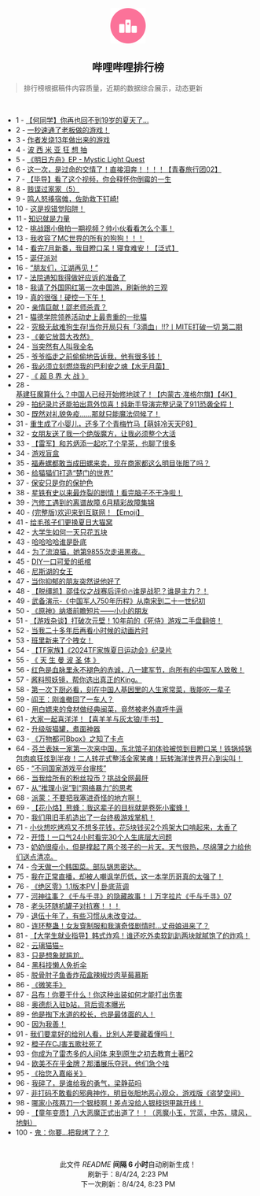 <div align="center">
    <img src="./assets/icon_rank.png" alt="logo" />
    <h2>哔哩哔哩排行榜</h>
</div>

> 排行榜根据稿件内容质量，近期的数据综合展示，动态更新

<br />

<ul><li><span>1 - <a href=https://www.bilibili.com/BV15b42177rL>【何同学】你再也回不到19岁的夏天了...</a></span></li><li><span>2 - <a href=https://www.bilibili.com/BV15H4y1c7Ud>一秒速通了老板做的游戏！</a></span></li><li><span>3 - <a href=https://www.bilibili.com/BV13i421a7nT>作者发烧13年做出来的游戏</a></span></li><li><span>4 - <a href=https://www.bilibili.com/BV1aTvieqEfw>波 西 米 亚 狂 想 抽</a></span></li><li><span>5 - <a href=https://www.bilibili.com/BV1Ky411q7QC>《明日方舟》EP - Mystic Light Quest</a></span></li><li><span>6 - <a href=https://www.bilibili.com/BV1pE421w72y>这一次，是过命的交情了！直接泪奔！！！！【青春旅行团02】</a></span></li><li><span>7 - <a href=https://www.bilibili.com/BV1PE421w7jL>【毕导】看了这个视频，你会释怀你倒霉的一生</a></span></li><li><span>8 - <a href=https://www.bilibili.com/BV1gU411S7pu>贱谍过家家（5）</a></span></li><li><span>9 - <a href=https://www.bilibili.com/BV1oT42167w8>鸣人怒揍宿傩，佐助救下钉崎!</a></span></li><li><span>10 - <a href=https://www.bilibili.com/BV1yr421M7Gn>这是视错觉陷阱！</a></span></li><li><span>11 - <a href=https://www.bilibili.com/BV1qy411e7r8>知识就是力量</a></span></li><li><span>12 - <a href=https://www.bilibili.com/BV1tH4y1c7mk>挑战跟小傲拍一期视频？帅小伙看看怎么个事！</a></span></li><li><span>13 - <a href=https://www.bilibili.com/BV1Xy411i7ym>我收容了MC世界的所有的狗狗！！！</a></span></li><li><span>14 - <a href=https://www.bilibili.com/BV1br421K7YA>看完7月新番，我目瞪口呆！寝食难安！【泛式】</a></span></li><li><span>15 - <a href=https://www.bilibili.com/BV1Ex4y147Ya>诞仔派对</a></span></li><li><span>16 - <a href=https://www.bilibili.com/BV1yH4y1c7Aq>“朋友们，江湖再见！”</a></span></li><li><span>17 - <a href=https://www.bilibili.com/BV1SZ421N7yz>法院通知我得做好应诉的准备了</a></span></li><li><span>18 - <a href=https://www.bilibili.com/BV1SU411U7AK>我请了外国网红第一次中国游，刷新他的三观</a></span></li><li><span>19 - <a href=https://www.bilibili.com/BV1fW421X7kC>真的很强！硬控一下午！</a></span></li><li><span>20 - <a href=https://www.bilibili.com/BV1bE4m1d7NJ>亲情巨献！邵老师杀青？</a></span></li><li><span>21 - <a href=https://www.bilibili.com/BV1JS42197F5>猫德学院领养活动史上最贵重的一批猫</a></span></li><li><span>22 - <a href=https://www.bilibili.com/BV1DS421X7xg>究极无敌难狗生存!当你开局只有「3滴血」!!?丨MITE打破一切 第二期</a></span></li><li><span>23 - <a href=https://www.bilibili.com/BV17T42167Rg>《姜它放茴大孜然》</a></span></li><li><span>24 - <a href=https://www.bilibili.com/BV11f421v7MU>当突然有人叫我全名</a></span></li><li><span>25 - <a href=https://www.bilibili.com/BV1dr421M7sg>爷爷临走之前偷偷地告诉我，他有很多钱！</a></span></li><li><span>26 - <a href=https://www.bilibili.com/BV1aS411w7v2>我必须立刻燃烧我的巴利安之魂【水无月菌】</a></span></li><li><span>27 - <a href=https://www.bilibili.com/BV1jE421w7fF>《 超 B 界 大 战 》</a></span></li><li><span>28 - <a href=https://www.bilibili.com/BV17m42137iT>基建狂魔算什么？中国人已经开始修地球了！【内蒙古·准格尔旗】【4K】</a></span></li><li><span>29 - <a href=https://www.bilibili.com/BV12f421v7Ph>拍纪录片还能拍出意外惊喜！纯新手导演完整记录了911恐袭全程！</a></span></li><li><span>30 - <a href=https://www.bilibili.com/BV1qn4y1f7mN>既然对礼貌免疫……那就只能魔法伺候了！</a></span></li><li><span>31 - <a href=https://www.bilibili.com/BV1ei421a7Pn>重生成了小婴儿，还多了个青梅竹马【萌娃冷天天P8】</a></span></li><li><span>32 - <a href=https://www.bilibili.com/BV1cS42197VV>女朋友送了我一个绝版魔方，让我必须整个大活</a></span></li><li><span>33 - <a href=https://www.bilibili.com/BV1jb421778Y>【雷军】和苏炳添一起吃了个早茶，也聊了很多</a></span></li><li><span>34 - <a href=https://www.bilibili.com/BV1XW42197yz>游戏盲盒</a></span></li><li><span>35 - <a href=https://www.bilibili.com/BV1oM4m1y7PM>福寿螺都敢当成田螺来卖，现在商家都这么明目张胆了吗？</a></span></li><li><span>36 - <a href=https://www.bilibili.com/BV1Ni421a7bz>给猫猫们打造“楚门的世界”</a></span></li><li><span>37 - <a href=https://www.bilibili.com/BV1o4421Z7WW>保安只是你的保护色</a></span></li><li><span>38 - <a href=https://www.bilibili.com/BV1DE4m1X77f>星铁有史以来最炸裂的剧情！看完脑子不干净啦！</a></span></li><li><span>39 - <a href=https://www.bilibili.com/BV1xn4y1f7eY>汽修工遇到的离谱故障,6月精彩故障集锦</a></span></li><li><span>40 - <a href=https://www.bilibili.com/BV1V142187sy>(完整版)欢迎来到互联网！【Emoji】</a></span></li><li><span>41 - <a href=https://www.bilibili.com/BV1PZ421K7vi>给毛孩子们更换夏日大猫窝</a></span></li><li><span>42 - <a href=https://www.bilibili.com/BV1eS42197C1>大学生如何一天只花五块</a></span></li><li><span>43 - <a href=https://www.bilibili.com/BV1yE4m1R7PJ>哈哈哈哈谁是卧底</a></span></li><li><span>44 - <a href=https://www.bilibili.com/BV1wEvrevEYz>为了流浪猫，她第9855次走进黑夜。</a></span></li><li><span>45 - <a href=https://www.bilibili.com/BV1JE421w72e>DIY一口可爱的纸棺</a></span></li><li><span>46 - <a href=https://www.bilibili.com/BV1vr421M7kb>尼斯湖的女王</a></span></li><li><span>47 - <a href=https://www.bilibili.com/BV1yy411i7Nr>当你抑郁的朋友突然说他好了</a></span></li><li><span>48 - <a href=https://www.bilibili.com/BV15z421i7yd>【脱缰凯】邵佳仪之战赛后评价🔥谁是战犯？谁是主力？！</a></span></li><li><span>49 - <a href=https://www.bilibili.com/BV1Kf421B7Xu>武备演示-《中国军人750年历程》从南宋到二十一世纪初</a></span></li><li><span>50 - <a href=https://www.bilibili.com/BV1mW421X74S>《原神》纳塔前瞻短片——小小的朋友</a></span></li><li><span>51 - <a href=https://www.bilibili.com/BV1hm42137gV>【游戏杂谈】打破次元壁！10年前的《死侍》游戏二手盘翻倍！</a></span></li><li><span>52 - <a href=https://www.bilibili.com/BV1jfiTePEE7>当我二十多年后再看小时候的动画片时</a></span></li><li><span>53 - <a href=https://www.bilibili.com/BV1WE4m1R7mu>班里新来了个拽女！</a></span></li><li><span>54 - <a href=https://www.bilibili.com/BV1gE421A7TY>【TF家族】《2024TF家族夏日运动会》纪录片</a></span></li><li><span>55 - <a href=https://www.bilibili.com/BV17Z421K7Ub>《 天 生 曼 波 圣 体 》</a></span></li><li><span>56 - <a href=https://www.bilibili.com/BV1my411e7ng>红色是血脉里永不褪色的赤诚，八一建军节，向所有的中国军人致敬！</a></span></li><li><span>57 - <a href=https://www.bilibili.com/BV1qM4m1y7jy>酱料照妖镜，帮你选出真正的King。</a></span></li><li><span>58 - <a href=https://www.bilibili.com/BV1B4421Z7f6>第一次下厨必看，刻在中国人基因里的人生家常菜，我能吃一辈子</a></span></li><li><span>59 - <a href=https://www.bilibili.com/BV1u9veetEjt>阎王：刚谁撤回了一车人？</a></span></li><li><span>60 - <a href=https://www.bilibili.com/BV1Tf421B7QM>用白嫖来的食材做经典闽菜，竟然被老外直呼牛逼</a></span></li><li><span>61 - <a href=https://www.bilibili.com/BV14r421K7bj>大家一起喜洋洋！【喜羊羊与灰太狼/手书】</a></span></li><li><span>62 - <a href=https://www.bilibili.com/BV1AE421w7aZ>升级版猫罐，煮面神器</a></span></li><li><span>63 - <a href=https://www.bilibili.com/BV1MH4y1c7qJ>《万物都可Bbox》之知了卡点</a></span></li><li><span>64 - <a href=https://www.bilibili.com/BV1NT421r7Fo>芬兰表妹一家第一次来中国，东北馆子初体验被惊到目瞪口呆！铁锅炖锅包肉疯狂炫到半夜！二人转花式整活全家笑瘫！玩转海洋世界开心到尖叫！</a></span></li><li><span>65 - <a href=https://www.bilibili.com/BV1wy411v7i6>“不同国家游戏平台审核”</a></span></li><li><span>66 - <a href=https://www.bilibili.com/BV1eE4m1R76D>当我给所有的粉丝投币？挑战全网最肝</a></span></li><li><span>67 - <a href=https://www.bilibili.com/BV1u1421873x>从“推理小说”到“网络暴力”的思考</a></span></li><li><span>68 - <a href=https://www.bilibili.com/BV1YE421w7Ln>派蒙：不要把我塞进奇怪的地方啊！</a></span></li><li><span>69 - <a href=https://www.bilibili.com/BV1sS42197re>【花小烙】熊蜂：我这辈子的目标就是卷死小蜜蜂！</a></span></li><li><span>70 - <a href=https://www.bilibili.com/BV1Xr421M7Pw>我们用旧手机造出了一台终极游戏掌机！</a></span></li><li><span>71 - <a href=https://www.bilibili.com/BV1sx4y147tC>小伙想吃烤鸡又不想多花钱，花5块钱买2个鸡架大口啃起来，太香了</a></span></li><li><span>72 - <a href=https://www.bilibili.com/BV1wS42197Ye>开悟！一口气24小时看完30个人生底层大问题</a></span></li><li><span>73 - <a href=https://www.bilibili.com/BV15f421i77v>奶奶很瘦小，但是撑起了两个孩子的一片天。天气很热，尽绵薄之力给他们送点清凉。</a></span></li><li><span>74 - <a href=https://www.bilibili.com/BV1cb421J7UW>今天做一个韩国菜。部队锅思密达。</a></span></li><li><span>75 - <a href=https://www.bilibili.com/BV1tM4m117hR>我在正常直播，却被人嘲讽学历低，这一本学历哥真的太强了！</a></span></li><li><span>76 - <a href=https://www.bilibili.com/BV1im42137kM>《绝区零》1.1版本PV | 卧底蓝调</a></span></li><li><span>77 - <a href=https://www.bilibili.com/BV1WT421r7ur>河神往事？《千与千寻》的隐藏故事！丨万字拉片《千与千寻》07</a></span></li><li><span>78 - <a href=https://www.bilibili.com/BV1bW421978W>老头环随机罐子对抗赛！！！</a></span></li><li><span>79 - <a href=https://www.bilibili.com/BV1yH4y1c7Gi>退伍十年了，有些习惯从未改变过。</a></span></li><li><span>80 - <a href=https://www.bilibili.com/BV1sr421K7Qo>连环整蛊！女友穿制服和我演奇怪剧情时…丈母娘进来了？</a></span></li><li><span>81 - <a href=https://www.bilibili.com/BV1rE4m1R7QZ>【大学生就业指导】韩式炸鸡！谁还吃外卖软趴趴两块就腻饱了的炸鸡！</a></span></li><li><span>82 - <a href=https://www.bilibili.com/BV1PW421971H>云璃猫猫~</a></span></li><li><span>83 - <a href=https://www.bilibili.com/BV1zr421M7FB>只是想象就尴尬..</a></span></li><li><span>84 - <a href=https://www.bilibili.com/BV1az421B7Ls>黑科技懒人免折伞</a></span></li><li><span>85 - <a href=https://www.bilibili.com/BV1QH4y1c7mT>脱骨肘子鱼香炸茄盒辣椒炒肉草莓慕斯</a></span></li><li><span>86 - <a href=https://www.bilibili.com/BV1Ew4m1k7LR>《微笑手》</a></span></li><li><span>87 - <a href=https://www.bilibili.com/BV1PW42197GB>吕布！你要干什么！你这种出装如何才能打出伤害</a></span></li><li><span>88 - <a href=https://www.bilibili.com/BV1oE4m1X7Em>奥德彪入驻b站，背后资本曝光</a></span></li><li><span>89 - <a href=https://www.bilibili.com/BV1QE4m1R7Bj>他是掏下水道的校长，也是最体面的人！</a></span></li><li><span>90 - <a href=https://www.bilibili.com/BV1gE421A748>因为我善！</a></span></li><li><span>91 - <a href=https://www.bilibili.com/BV1U4421U7AC>我们要拿好的给别人看，比别人差要藏着懂吗！</a></span></li><li><span>92 - <a href=https://www.bilibili.com/BV15H4y1c76G>橙子在CJ害五歌社死了</a></span></li><li><span>93 - <a href=https://www.bilibili.com/BV1FZ421M7jP>你成为了雷杰多的人间体 来到原生之初去教育土著P2</a></span></li><li><span>94 - <a href=https://www.bilibili.com/BV1Rm421g7g6>欧美不在乎金牌？那潘展乐夺冠，他们急个啥</a></span></li><li><span>95 - <a href=https://www.bilibili.com/BV1jZ421K7BJ>《抬您入嘉峪关》</a></span></li><li><span>96 - <a href=https://www.bilibili.com/BV1f142147x7>我碎了，是谁给我的勇气，梁静茹吗</a></span></li><li><span>97 - <a href=https://www.bilibili.com/BV1XZ421N7AF>非打码不敢看的邪典神作，明目张胆地恶心观众，游戏版《盗梦空间》</a></span></li><li><span>98 - <a href=https://www.bilibili.com/BV1ET42167Wm>哪家小孩两刀一个银枝啊！差点没给人银枝铠甲踹开线！</a></span></li><li><span>99 - <a href=https://www.bilibili.com/BV1uH4y1c7GG>【童年变质】八大恶魔正式出道了！！（恶魔小玉，咒蓝，中苏，啸风，地魁）</a></span></li><li><span>100 - <a href=https://www.bilibili.com/BV1ME421A7ts>鬼：你要...把我烤了？？</a></span></li></ul>

<br />

<p align=center>此文件 <i>README</i> <b>间隔 6 小时</b>自动刷新生成！<br>刷新于：8/4/24, 2:23 PM<br>下一次刷新：8/4/24, 8:23 PM</p>